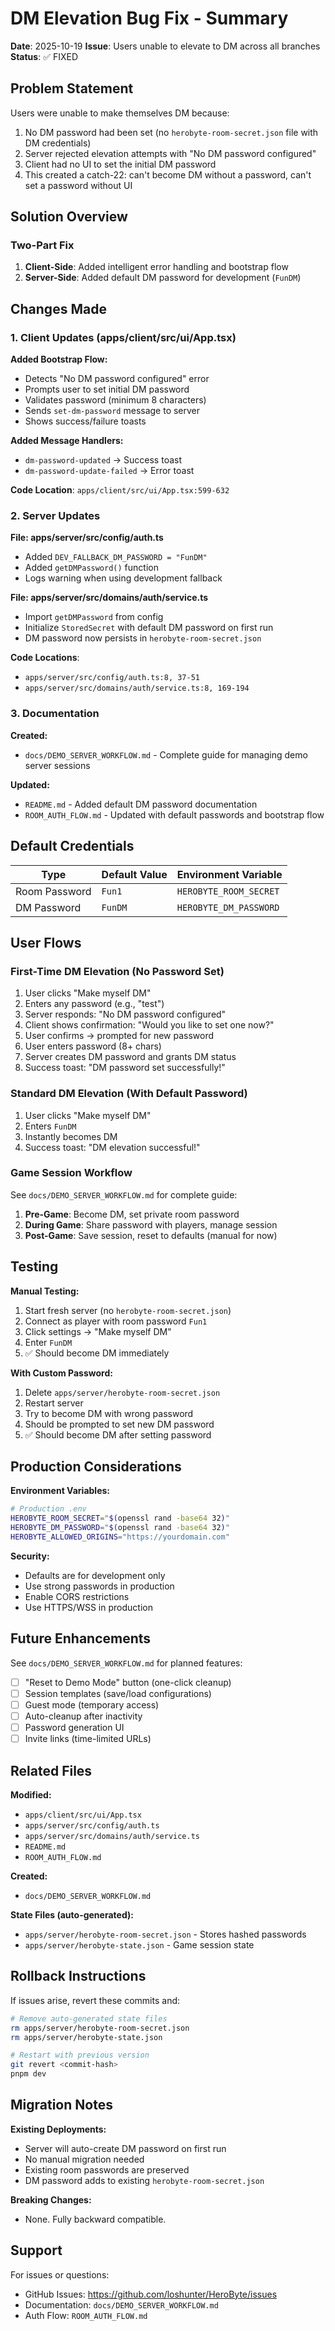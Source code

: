 # DM Elevation Bug Fix - Summary

**Date**: 2025-10-19
**Issue**: Users unable to elevate to DM across all branches
**Status**: ✅ FIXED

## Problem Statement

Users were unable to make themselves DM because:

1. No DM password had been set (no `herobyte-room-secret.json` file with DM credentials)
2. Server rejected elevation attempts with "No DM password configured"
3. Client had no UI to set the initial DM password
4. This created a catch-22: can't become DM without a password, can't set a password without UI

## Solution Overview

### Two-Part Fix

1. **Client-Side**: Added intelligent error handling and bootstrap flow
2. **Server-Side**: Added default DM password for development (`FunDM`)

## Changes Made

### 1. Client Updates (apps/client/src/ui/App.tsx)

**Added Bootstrap Flow:**

- Detects "No DM password configured" error
- Prompts user to set initial DM password
- Validates password (minimum 8 characters)
- Sends `set-dm-password` message to server
- Shows success/failure toasts

**Added Message Handlers:**

- `dm-password-updated` → Success toast
- `dm-password-update-failed` → Error toast

**Code Location**: `apps/client/src/ui/App.tsx:599-632`

### 2. Server Updates

**File: apps/server/src/config/auth.ts**

- Added `DEV_FALLBACK_DM_PASSWORD = "FunDM"`
- Added `getDMPassword()` function
- Logs warning when using development fallback

**File: apps/server/src/domains/auth/service.ts**

- Import `getDMPassword` from config
- Initialize `StoredSecret` with default DM password on first run
- DM password now persists in `herobyte-room-secret.json`

**Code Locations**:

- `apps/server/src/config/auth.ts:8, 37-51`
- `apps/server/src/domains/auth/service.ts:8, 169-194`

### 3. Documentation

**Created:**

- `docs/DEMO_SERVER_WORKFLOW.md` - Complete guide for managing demo server sessions

**Updated:**

- `README.md` - Added default DM password documentation
- `ROOM_AUTH_FLOW.md` - Updated with default passwords and bootstrap flow

## Default Credentials

| Type          | Default Value | Environment Variable   |
| ------------- | ------------- | ---------------------- |
| Room Password | `Fun1`        | `HEROBYTE_ROOM_SECRET` |
| DM Password   | `FunDM`       | `HEROBYTE_DM_PASSWORD` |

## User Flows

### First-Time DM Elevation (No Password Set)

1. User clicks "Make myself DM"
2. Enters any password (e.g., "test")
3. Server responds: "No DM password configured"
4. Client shows confirmation: "Would you like to set one now?"
5. User confirms → prompted for new password
6. User enters password (8+ chars)
7. Server creates DM password and grants DM status
8. Success toast: "DM password set successfully!"

### Standard DM Elevation (With Default Password)

1. User clicks "Make myself DM"
2. Enters `FunDM`
3. Instantly becomes DM
4. Success toast: "DM elevation successful!"

### Game Session Workflow

See `docs/DEMO_SERVER_WORKFLOW.md` for complete guide:

1. **Pre-Game**: Become DM, set private room password
2. **During Game**: Share password with players, manage session
3. **Post-Game**: Save session, reset to defaults (manual for now)

## Testing

**Manual Testing:**

1. Start fresh server (no `herobyte-room-secret.json`)
2. Connect as player with room password `Fun1`
3. Click settings → "Make myself DM"
4. Enter `FunDM`
5. ✅ Should become DM immediately

**With Custom Password:**

1. Delete `apps/server/herobyte-room-secret.json`
2. Restart server
3. Try to become DM with wrong password
4. Should be prompted to set new DM password
5. ✅ Should become DM after setting password

## Production Considerations

**Environment Variables:**

```bash
# Production .env
HEROBYTE_ROOM_SECRET="$(openssl rand -base64 32)"
HEROBYTE_DM_PASSWORD="$(openssl rand -base64 32)"
HEROBYTE_ALLOWED_ORIGINS="https://yourdomain.com"
```

**Security:**

- Defaults are for development only
- Use strong passwords in production
- Enable CORS restrictions
- Use HTTPS/WSS in production

## Future Enhancements

See `docs/DEMO_SERVER_WORKFLOW.md` for planned features:

- [ ] "Reset to Demo Mode" button (one-click cleanup)
- [ ] Session templates (save/load configurations)
- [ ] Guest mode (temporary access)
- [ ] Auto-cleanup after inactivity
- [ ] Password generation UI
- [ ] Invite links (time-limited URLs)

## Related Files

**Modified:**

- `apps/client/src/ui/App.tsx`
- `apps/server/src/config/auth.ts`
- `apps/server/src/domains/auth/service.ts`
- `README.md`
- `ROOM_AUTH_FLOW.md`

**Created:**

- `docs/DEMO_SERVER_WORKFLOW.md`

**State Files (auto-generated):**

- `apps/server/herobyte-room-secret.json` - Stores hashed passwords
- `apps/server/herobyte-state.json` - Game session state

## Rollback Instructions

If issues arise, revert these commits and:

```bash
# Remove auto-generated state files
rm apps/server/herobyte-room-secret.json
rm apps/server/herobyte-state.json

# Restart with previous version
git revert <commit-hash>
pnpm dev
```

## Migration Notes

**Existing Deployments:**

- Server will auto-create DM password on first run
- No manual migration needed
- Existing room passwords are preserved
- DM password adds to existing `herobyte-room-secret.json`

**Breaking Changes:**

- None. Fully backward compatible.

## Support

For issues or questions:

- GitHub Issues: https://github.com/loshunter/HeroByte/issues
- Documentation: `docs/DEMO_SERVER_WORKFLOW.md`
- Auth Flow: `ROOM_AUTH_FLOW.md`
